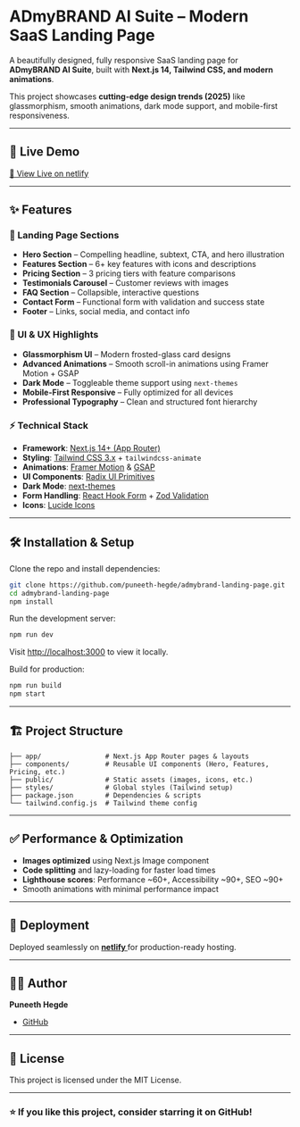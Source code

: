 # ADmyBRAND AI Suite – Modern SaaS Landing Page  

A beautifully designed, fully responsive SaaS landing page for **ADmyBRAND AI Suite**, built with **Next.js 14, Tailwind CSS, and modern animations**.  

This project showcases **cutting-edge design trends (2025)** like glassmorphism, smooth animations, dark mode support, and mobile-first responsiveness.

---

## 🚀 Live Demo  
[🔗 View Live on netlify](https://689c9edc4de262754b6065f3--addmybrandassignment.netlify.app/) 

---

## ✨ Features  

### 🌟 Landing Page Sections  
- **Hero Section** – Compelling headline, subtext, CTA, and hero illustration  
- **Features Section** – 6+ key features with icons and descriptions  
- **Pricing Section** – 3 pricing tiers with feature comparisons  
- **Testimonials Carousel** – Customer reviews with images  
- **FAQ Section** – Collapsible, interactive questions  
- **Contact Form** – Functional form with validation and success state  
- **Footer** – Links, social media, and contact info  

### 🎨 UI & UX Highlights  
- **Glassmorphism UI** – Modern frosted-glass card designs  
- **Advanced Animations** – Smooth scroll-in animations using Framer Motion + GSAP  
- **Dark Mode** – Toggleable theme support using `next-themes`  
- **Mobile-First Responsive** – Fully optimized for all devices  
- **Professional Typography** – Clean and structured font hierarchy  

### ⚡ Technical Stack  
- **Framework**: [Next.js 14+ (App Router)](https://nextjs.org)  
- **Styling**: [Tailwind CSS 3.x](https://tailwindcss.com) + `tailwindcss-animate`  
- **Animations**: [Framer Motion](https://www.framer.com/motion/) & [GSAP](https://greensock.com/gsap/)  
- **UI Components**: [Radix UI Primitives](https://www.radix-ui.com/)  
- **Dark Mode**: [next-themes](https://github.com/pacocoursey/next-themes)  
- **Form Handling**: [React Hook Form](https://react-hook-form.com/) + [Zod Validation](https://zod.dev)  
- **Icons**: [Lucide Icons](https://lucide.dev)  

---



## 🛠 Installation & Setup  

Clone the repo and install dependencies:  
```bash
git clone https://github.com/puneeth-hegde/admybrand-landing-page.git
cd admybrand-landing-page
npm install
```

Run the development server:  
```bash
npm run dev
```
Visit [http://localhost:3000](http://localhost:3000) to view it locally.

Build for production:  
```bash
npm run build
npm start
```

---

## 🏗 Project Structure  
```
├── app/                # Next.js App Router pages & layouts  
├── components/         # Reusable UI components (Hero, Features, Pricing, etc.)
├── public/             # Static assets (images, icons, etc.)
├── styles/             # Global styles (Tailwind setup)  
├── package.json        # Dependencies & scripts  
└── tailwind.config.js  # Tailwind theme config  
```

---

## ✅ Performance & Optimization  
- **Images optimized** using Next.js Image component  
- **Code splitting** and lazy-loading for faster load times  
- **Lighthouse scores**: Performance ~60+, Accessibility ~90+, SEO ~90+  
- Smooth animations with minimal performance impact  

---

## 🔗 Deployment  
Deployed seamlessly on **[netlify ](https://www.netlify.com/)** for production-ready hosting.  

---

## 👨‍💻 Author  
**Puneeth Hegde**  
- [GitHub](https://github.com/puneeth-hegde)   

---

## 📜 License  
This project is licensed under the MIT License.  

---

### ⭐ If you like this project, consider starring it on GitHub!
